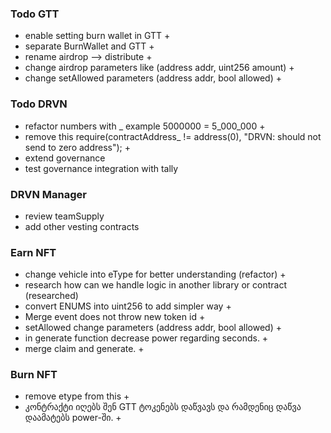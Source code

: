 ###  Todo GTT
- enable setting burn wallet in GTT +
- separate BurnWallet and GTT +
- rename airdrop --> distribute +
- change airdrop parameters like (address addr, uint256 amount) +
- change setAllowed parameters (address addr, bool allowed) +

###  Todo DRVN
- refactor numbers with _ example 5000000 = 5_000_000 + 
- remove this require(contractAddress_ != address(0), "DRVN: should not send to zero address");  +
- extend governance
- test governance  integration with tally

### DRVN Manager
- review teamSupply
- add other vesting contracts 


### Earn NFT
- change vehicle into eType for better understanding (refactor) +
- research how can we handle logic in another library or contract (researched)
- convert ENUMS into uint256 to add simpler way +
- Merge event does not throw new token id +
- setAllowed change parameters (address addr, bool allowed) +
- in generate function decrease power regarding seconds. +
- merge claim and generate. + 


### Burn NFT
- remove etype from this + 
- კონტრაქტი იღებს შენ GTT ტოკენებს დაწვავს და რამდენიც დაწვა დაამატებს power-ში. +
